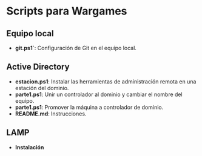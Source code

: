 # Scripts para Wargames

## Equipo local

* **git.ps1`**: Configuración de Git en el equipo local.


## Active Directory

* **estacion.ps1**: Instalar las herramientas de administración remota en una estación del dominio.
* **parte1.ps1**: Unir un controlador al dominio y cambiar el nombre del equipo.
* **parte1.ps1**: Promover la máquina a controlador de dominio.
* **README.md**: Instrucciones.

## LAMP

* **Instalación**
